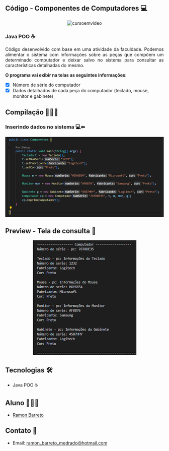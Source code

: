 ## Código - Componentes de Computadores 💻

<p align="center">
  <img alt="cursoemvideo" src=".github/cursoemvideo.png" />
</p>

### Java POO ☕


<p align="justify">Código desenvolvido com base em uma atividade da faculdade. Podemos alimentar o sistema com informações sobre as peças que compõem um determinado computador e deixar salvo no sistema para consultar as características detalhadas do mesmo.
</p>

<strong>O programa vai exibir na telas as seguintes informações:</strong>

- [x] Número de série do computador
- [x] Dados detalhados de cada peça do computador (teclado, mouse, monitor e gabinete)
  
## Compilação 👨🏽‍💻

### Inserindo dados no sistema 💻⬅
<p align="center">
  <img alt="inserindo dados" src=".github/insert.PNG">
</p>

## Preview - Tela de consulta 🔎
<p align="center">
  <img alt="consulta dados" src=".github/consult.PNG">
</p>

## Tecnologias 🛠

- Java POO ☕

## Aluno 👨🏽‍🎓

- <a target="_blank" href="https://www.linkedin.com/in/ramon-barreto-076191180/">Ramon Barreto</a>

## Contato 📲

- Email: ramon_barreto_medrado@hotmail.com